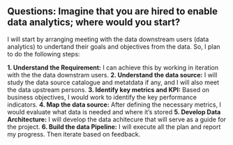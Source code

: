 ## Questions: Imagine that you are hired to enable data analytics; where would you start?

I will start by arranging meeting with the data downstream users (data analytics) to undertand their goals and objectives from the data. So, I plan to do the following steps:

**1. Understand the Requirement:** I can achieve this by working in iteration with the the data downstram users.
**2. Understand the data source:** I will study the data source catalogue and metatdata if any, and I will also meet the data upstream persons.
**3. Identify key metrics and KPI:** Based on business objectives, I would work to identify the key performance indicators.
**4. Map the data source:** After defining the necessary metrics, I would evaluate what data is needed and where it’s stored
**5. Develop Data Architecture:** I will develop the data achitecure that will serve as a guide for the project.
**6. Build the data Pipeline:** I will execute all the plan and report my progress. Then iterate based on feedback.


